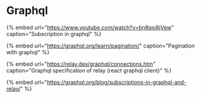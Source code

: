 # Graphql

{% embed url="https://www.youtube.com/watch?v=bn8qsi8jVew" caption="Subscription in graphql" %}

{% embed url="https://graphql.org/learn/pagination/" caption="Pagination with graphql" %}

{% embed url="https://relay.dev/graphql/connections.htm" caption="Graphql specification of relay \(react graphql client\)" %}

{% embed url="https://graphql.org/blog/subscriptions-in-graphql-and-relay/" %}







